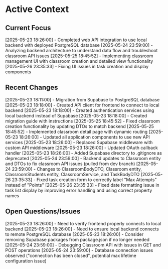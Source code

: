 # Active Context

## Current Focus
[2025-05-23 18:26:00] - Completed web API integration to use local backend with deployed PostgreSQL database
[2025-05-24 23:59:00] - Analyzing backend architecture to understand data flow and troubleshoot classroom API issues
[2025-05-25 18:45:52] - Implementing classroom management UI with classroom creation and detailed view functionality
[2025-05-26 23:35:33] - Fixing UI issues in task creation and display components

## Recent Changes
[2025-05-23 18:11:00] - Migration from Supabase to PostgreSQL database
[2025-05-23 18:18:00] - Created API client for frontend to connect to local backend
[2025-05-23 18:18:00] - Created authentication services using local backend instead of Supabase
[2025-05-23 18:18:00] - Created migration guide with instructions
[2025-05-25 18:45:52] - Fixed classroom creation functionality by updating DTOs to match backend
[2025-05-25 18:45:52] - Implemented classroom detail page with dynamic routing
[2025-05-23 18:26:00] - Updated all application components to use new API services
[2025-05-23 18:26:00] - Replaced Supabase middleware with custom API middleware
[2025-05-23 18:26:00] - Updated OAuth callback handler
[2025-05-23 18:26:00] - Added Supabase directory to .gitignore as deprecated
[2025-05-24 23:59:00] - Backend updates to Classroom entity and DTOs to fix classroom API issues (pulled from dev branch)
[2025-05-24 23:59:00] - Changes to ClassroomBodyDTO, Classroom entity, ClassroomStudents entity, ClassroomService, and TaskBodyDTO
[2025-05-26 23:35:33] - Fixed task creation form to correctly label "Max Attempts" instead of "Points"
[2025-05-26 23:35:33] - Fixed date formatting issue in task list display by improving error handling and using correct property names

## Open Questions/Issues
[2025-05-23 18:26:00] - Need to verify frontend properly connects to local backend
[2025-05-23 18:26:00] - Need to ensure local backend connects to remote PostgreSQL database
[2025-05-23 18:26:00] - Consider removing Supabase packages from package.json if no longer needed
[2025-05-24 23:59:00] - Debugging Classroom API with issues in GET and POST operations
[2025-05-24 23:59:00] - Database connection issues observed ("connection has been closed", potential max lifetime configuration issue)
